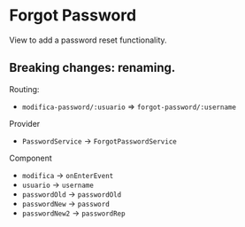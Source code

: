 # Forgot Password

View to add a password reset functionality.

## Breaking changes: renaming.

Routing:

- `modifica-password/:usuario` => `forgot-password/:username`

Provider

- `PasswordService` -> `ForgotPasswordService`

Component

- `modifica` -> `onEnterEvent`
- `usuario` -> `username`
- `passwordOld` -> `passwordOld`
- `passwordNew` -> `password`
- `passwordNew2` -> `passwordRep`
